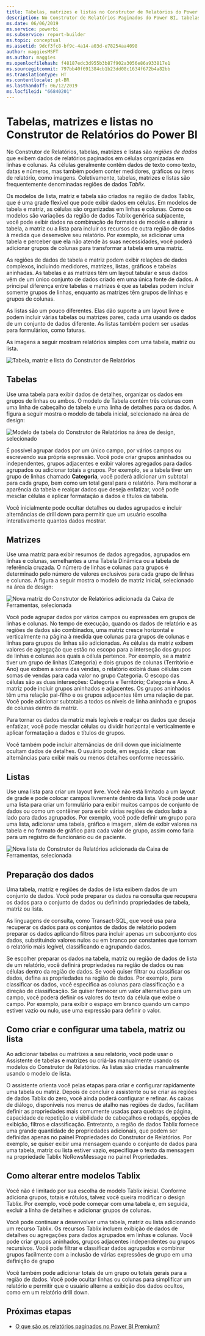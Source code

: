 ```yaml
---
title: Tabelas, matrizes e listas no Construtor de Relatórios do Power BI
description: No Construtor de Relatórios Paginados do Power BI, tabelas, matrizes e listas são regiões de dados que exibem dados de relatórios paginados em células organizadas em linhas e colunas.
ms.date: 06/06/2019
ms.service: powerbi
ms.subservice: report-builder
ms.topic: conceptual
ms.assetid: 9dcf3fc8-bf9c-4a14-a03d-e78254aa4098
author: maggiesMSFT
ms.author: maggies
ms.openlocfilehash: f48187edc3d955b3b87f902a3056e86a933817e1
ms.sourcegitcommit: 797bb40f691384cb1b23dd08c1634f672b4a82bb
ms.translationtype: HT
ms.contentlocale: pt-BR
ms.lasthandoff: 06/12/2019
ms.locfileid: "66840201"
---
```

# <a name="tables-matrixes-and-lists-in-power-bi-report-builder"></a>Tabelas, matrizes e listas no Construtor de Relatórios do Power BI
 No Construtor de Relatórios, tabelas, matrizes e listas são *regiões de dados* que exibem dados de relatórios paginados em células organizadas em linhas e colunas. As células geralmente contêm dados de texto como texto, datas e números, mas também podem conter medidores, gráficos ou itens de relatório, como imagens. Coletivamente, tabelas, matrizes e listas são frequentemente denominadas regiões de dados *Tablix*.  
  
 Os modelos de lista, matriz e tabela são criados na região de dados Tablix, que é uma grade flexível que pode exibir dados em células. Em modelos de tabela e matriz, as células são organizadas em linhas e colunas. Como os modelos são variações da região de dados Tablix genérica subjacente, você pode exibir dados na combinação de formatos de modelo e alterar a tabela, a matriz ou a lista para incluir os recursos de outra região de dados à medida que desenvolve seu relatório. Por exemplo, se adicionar uma tabela e perceber que ela não atende às suas necessidades, você poderá adicionar grupos de colunas para transformar a tabela em uma matriz.  
  
 As regiões de dados de tabela e matriz podem exibir relações de dados complexos, incluindo medidores, matrizes, listas, gráficos e tabelas aninhadas. As tabelas e as matrizes têm um layout tabular e seus dados vêm de um único conjunto de dados criado em uma única fonte de dados. A principal diferença entre tabelas e matrizes é que as tabelas podem incluir somente grupos de linhas, enquanto as matrizes têm grupos de linhas e grupos de colunas.  
  
 As listas são um pouco diferentes. Elas dão suporte a um layout livre e podem incluir várias tabelas ou matrizes pares, cada uma usando os dados de um conjunto de dados diferente. As listas também podem ser usadas para formulários, como faturas.  
  
 As imagens a seguir mostram relatórios simples com uma tabela, matriz ou lista.  

![Tabela, matriz e lista do Construtor de Relatórios](media/report-builder-tables-matrices-lists/report-builder-table-matrix-list.png)
  
##  <a name="Table"></a> Tabelas  
 Use uma tabela para exibir dados de detalhes, organizar os dados em grupos de linhas ou ambos. O modelo de Tabela contém três colunas com uma linha de cabeçalho de tabela e uma linha de detalhes para os dados. A figura a seguir mostra o modelo de tabela inicial, selecionado na área de design:  

![Modelo de tabela do Construtor de Relatórios na área de design, selecionado](media/report-builder-tables-matrices-lists/report-builder-new-table.png)
  
 É possível agrupar dados por um único campo, por vários campos ou escrevendo sua própria expressão. Você pode criar grupos aninhados ou independentes, grupos adjacentes e exibir valores agregados para dados agrupados ou adicionar totais a grupos. Por exemplo, se a tabela tiver um grupo de linhas chamado **Categoria**, você poderá adicionar um subtotal para cada grupo, bem como um total geral para o relatório. Para melhorar a aparência da tabela e realçar dados que deseja enfatizar, você pode mesclar células e aplicar formatação a dados e títulos da tabela.  
  
 Você inicialmente pode ocultar detalhes ou dados agrupados e incluir alternâncias de drill down para permitir que um usuário escolha interativamente quantos dados mostrar.  
  
##  <a name="Matrix"></a> Matrizes  
 Use uma matriz para exibir resumos de dados agregados, agrupados em linhas e colunas, semelhantes a uma Tabela Dinâmica ou a tabela de referência cruzada. O número de linhas e colunas para grupos é determinado pelo número de valores exclusivos para cada grupo de linhas e colunas. A figura a seguir mostra o modelo de matriz inicial, selecionado na área de design:  

![Nova matriz do Construtor de Relatórios adicionada da Caixa de Ferramentas, selecionada](media/report-builder-tables-matrices-lists/report-builder-new-matrix.png)
 
 Você pode agrupar dados por vários campos ou expressões em grupos de linhas e colunas. No tempo de execução, quando os dados de relatório e as regiões de dados são combinados, uma matriz cresce horizontal e verticalmente na página à medida que colunas para grupos de colunas e linhas para grupos de linhas são adicionadas. As células da matriz exibem valores de agregação que estão no escopo para a interseção dos grupos de linhas e colunas aos quais a célula pertence. Por exemplo, se a matriz tiver um grupo de linhas (Categoria) e dois grupos de colunas (Território e Ano) que exibem a soma das vendas, o relatório exibirá duas células com somas de vendas para cada valor no grupo Categoria. O escopo das células são as duas interseções: Categoria e Território; Categoria e Ano. A matriz pode incluir grupos aninhados e adjacentes. Os grupos aninhados têm uma relação pai-filho e os grupos adjacentes têm uma relação de par. Você pode adicionar subtotais a todos os níveis de linha aninhada e grupos de colunas dentro da matriz.  
  
 Para tornar os dados da matriz mais legíveis e realçar os dados que deseja enfatizar, você pode mesclar células ou dividir horizontal e verticalmente e aplicar formatação a dados e títulos de grupos.  
  
 Você também pode incluir alternâncias de drill down que inicialmente ocultam dados de detalhes. O usuário pode, em seguida, clicar nas alternâncias para exibir mais ou menos detalhes conforme necessário.  
  
##  <a name="List"></a> Listas  
 Use uma lista para criar um layout livre. Você não está limitado a um layout de grade e pode colocar campos livremente dentro da lista. Você pode usar uma lista para criar um formulário para exibir muitos campos de conjunto de dados ou como um contêiner para exibir várias regiões de dados lado a lado para dados agrupados. Por exemplo, você pode definir um grupo para uma lista, adicionar uma tabela, gráfico e imagem, além de exibir valores na tabela e no formato de gráfico para cada valor de grupo, assim como faria para um registro de funcionário ou de paciente.  

![Nova lista do Construtor de Relatórios adicionada da Caixa de Ferramentas, selecionada](media/report-builder-tables-matrices-lists/report-builder-new-list.png)
  
##  <a name="PreparingData"></a> Preparação dos dados  
 Uma tabela, matriz e regiões de dados de lista exibem dados de um conjunto de dados. Você pode preparar os dados na consulta que recupera os dados para o conjunto de dados ou definindo propriedades de tabela, matriz ou lista.  
  
 As linguagens de consulta, como Transact-SQL, que você usa para recuperar os dados para os conjuntos de dados de relatório podem preparar os dados aplicando filtros para incluir apenas um subconjunto dos dados, substituindo valores nulos ou em branco por constantes que tornam o relatório mais legível, classificando e agrupando dados.  
  
 Se escolher preparar os dados na tabela, matriz ou região de dados de lista de um relatório, você definirá propriedades na região de dados ou nas células dentro da região de dados. Se você quiser filtrar ou classificar os dados, defina as propriedades na região de dados. Por exemplo, para classificar os dados, você especifica as colunas para classificação e a direção de classificação. Se quiser fornecer um valor alternativo para um campo, você poderá definir os valores do texto da célula que exibe o campo. Por exemplo, para exibir o espaço em branco quando um campo estiver vazio ou nulo, use uma expressão para definir o valor.  
  
##  <a name="BuildingConfiguringTableMatrixList"></a> Como criar e configurar uma tabela, matriz ou lista  
 Ao adicionar tabelas ou matrizes a seu relatório, você pode usar o Assistente de tabelas e matrizes ou criá-las manualmente usando os modelos do Construtor de Relatórios. As listas são criadas manualmente usando o modelo de lista.  
  
 O assistente orienta você pelas etapas para criar e configurar rapidamente uma tabela ou matriz. Depois de concluir o assistente ou se criar as regiões de dados Tablix do zero, você ainda poderá configurar e refinar. As caixas de diálogo, disponíveis nos menus de atalho nas regiões de dados, facilitam definir as propriedades mais comumente usadas para quebras de página, capacidade de repetição e visibilidade de cabeçalhos e rodapés, opções de exibição, filtros e classificação. Entretanto, a região de dados Tablix fornece uma grande quantidade de propriedades adicionais, que podem ser definidas apenas no painel Propriedades do Construtor de Relatórios. Por exemplo, se quiser exibir uma mensagem quando o conjunto de dados para uma tabela, matriz ou lista estiver vazio, especifique o texto da mensagem na propriedade Tablix NoRowsMessage no painel Propriedades.  
  
##  <a name="ChangingBetweenTablixTemplates"></a> Como alterar entre modelos Tablix  
 Você não é limitado por sua escolha de modelo Tablix inicial. Conforme adiciona grupos, totais e rótulos, talvez você queira modificar o design Tablix. Por exemplo, você pode começar com uma tabela e, em seguida, excluir a linha de detalhes e adicionar grupos de colunas.  
  
 Você pode continuar a desenvolver uma tabela, matriz ou lista adicionando um recurso Tablix. Os recursos Tablix incluem exibição de dados de detalhes ou agregações para dados agrupados em linhas e colunas. Você pode criar grupos aninhados, grupos adjacentes independentes ou grupos recursivos. Você pode filtrar e classificar dados agrupados e combinar grupos facilmente com a inclusão de várias expressões de grupo em uma definição de grupo  
  
 Você também pode adicionar totais de um grupo ou totais gerais para a região de dados. Você pode ocultar linhas ou colunas para simplificar um relatório e permitir que o usuário alterne a exibição dos dados ocultos, como em um relatório drill down. 

## <a name="next-steps"></a>Próximas etapas

- [O que são os relatórios paginados no Power BI Premium?](paginated-reports-report-builder-power-bi.md)
